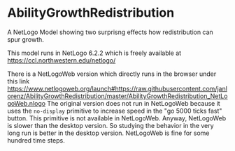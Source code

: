 # AbilityGrowthRedistribution
A NetLogo Model showing two surprisng effects how redistribution can spur growth.

This model runs in NetLogo 6.2.2 which is freely available at https://ccl.northwestern.edu/netlogo/

There is a NetLogoWeb version which directly runs in the browser under this link 
https://www.netlogoweb.org/launch#https://raw.githubusercontent.com/janlorenz/AbilityGrowthRedistribution/master/AbilityGrowthRedistribution_NetLogoWeb.nlogo
The original version does not run in NetLogoWeb because it uses the `no-display` primitive to increase speed in the "go 5000 ticks fast" button. 
This primitive is not available in NetLogoWeb. Anyway, NetLogoWeb is slower than the desktop version. So studying the behavior in the very long run is better in the desktop version. NetLogoWeb is fine for some hundred time steps. 
